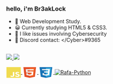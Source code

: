 ### hello, i'm Br3akLock

- 📜 Web Development Study.
- 😀 Currently studying HTML5 & CSS3.
- 🤔 I like issues involving Cybersecurity
- 💬 Discord contact: &lt;/Cyber&gt;#9365
 
 ##
 
 <div>
  <a href="https://github.com/Br3akLock/">
  <img height="150em" src="https://github-readme-stats.vercel.app/api?username=br3aklock&show_icons=true&theme=radical&include_all_commits=true&count_private=true"/>
  <img height="150em" src="https://github-readme-stats.vercel.app/api/top-langs/?username=br3aklock&layout=compact&langs_count=7&theme=radical"/>
</div>
 
  <div style="display: inline_block"><br>
  <img align="center" alt="Rafa-Js" height="30" width="40" src="https://raw.githubusercontent.com/devicons/devicon/master/icons/javascript/javascript-plain.svg">
  <img align="center" alt="Rafa-HTML" height="30" width="40" src="https://raw.githubusercontent.com/devicons/devicon/master/icons/html5/html5-original.svg">
  <img align="center" alt="Rafa-CSS" height="30" width="40" src="https://raw.githubusercontent.com/devicons/devicon/master/icons/css3/css3-original.svg">
  <img align="center" alt="Rafa-Python" height="30" width="40" src="https://img.shields.io/badge/Shell_Script-121011?style=for-the-badge&logo=gnu-bash&logoColor=white">
</div>
 
